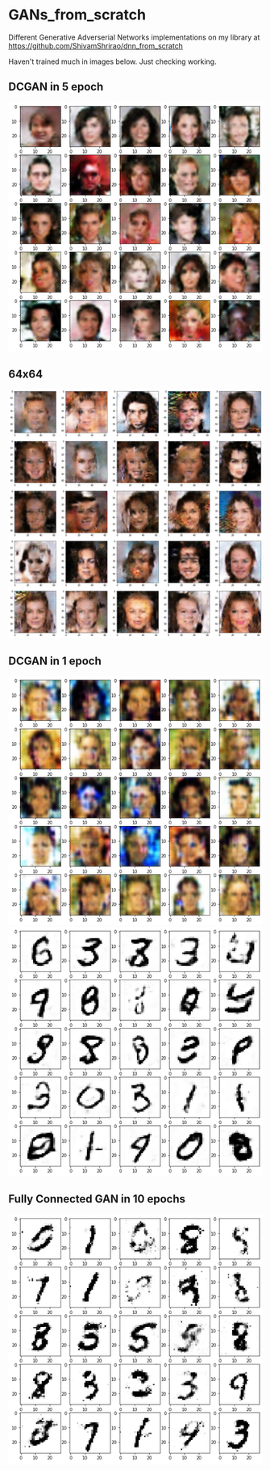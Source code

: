 # GANs_from_scratch
Different Generative Adverserial Networks implementations on my library at https://github.com/ShivamShrirao/dnn_from_scratch

Haven't trained much in images below. Just checking working.

## DCGAN in 5 epoch
![DCGAN in 5 Epoch faces](/images/faces_5epoch.png)
## 64x64
![DCGAN in 5 Epoch faces](/images/faces_higher2.png)
## DCGAN in 1 epoch
![DCGAN in 1 Epoch faces](/images/faces_1epoch.png)
![DCGAN in 1 Epoch](/images/DCGAN_1epoch.png)

## Fully Connected GAN in 10 epochs
![FCGAN in 10 Epochs](/images/gan10epochs.png)
